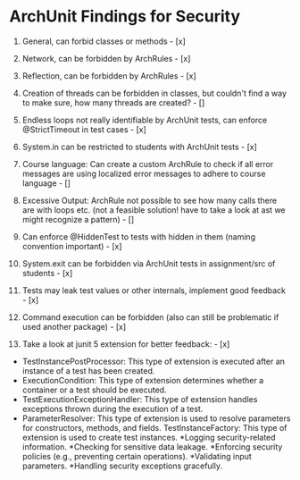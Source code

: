 # ArchUnit Findings for Security

1. General, can forbid classes or methods - [x]
2. Network, can be forbidden by ArchRules - [x]
3. Reflection, can be forbidden by ArchRules - [x]
4. Creation of threads can be forbidden in classes, but couldn't find a
   way to make sure, how many threads are created? - []
5. Endless loops not really identifiable by ArchUnit tests, can enforce
   @StrictTimeout in test cases - [x]
6. System.in can be restricted to students with ArchUnit tests - [x]
7. Course language: Can create a custom ArchRule to check if all error
   messages are using localized error messages to adhere to course language - []
8. Excessive Output: ArchRule not possible to see how many calls there
   are with loops etc. (not a feasible solution! have to take a look at ast we might recognize a pattern) - []
9. Can enforce @HiddenTest to tests with hidden in them (naming convention important) - [x]
10. System.exit can be forbidden via ArchUnit tests in assignment/src of students - [x]
11. Tests may leak test values or other internals, implement good feedback - [x]
12. Command execution can be forbidden (also can still be problematic if used another package) - [x]

13. Take a look at junit 5 extension for better feedback: - [x]

* TestInstancePostProcessor: This type of extension is executed after an instance of a test has been created.
* ExecutionCondition: This type of extension determines whether a container or a test should be executed.
* TestExecutionExceptionHandler: This type of extension handles exceptions thrown during the execution of a test.
* ParameterResolver: This type of extension is used to resolve parameters for constructors, methods, and fields.
  TestInstanceFactory: This type of extension is used to create test instances.
  *Logging security-related information.
  *Checking for sensitive data leakage.
  *Enforcing security policies (e.g., preventing certain operations).
  *Validating input parameters.
  *Handling security exceptions gracefully.

